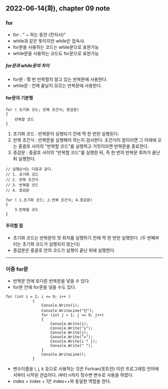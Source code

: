 ## 2022-06-14(화), chapter 09 note

### for

- for : " ~ 하는 동안 (전치사)"
- while과 같은 뜻이지만 while은 접속사.
- for문을 사용하는 코드는 while문으로 표현가능
- while문을 사용하는 코드도 for문으로 표현가능

##### for문과 while문의 차이

- for문 : 몇 번 반복할지 알고 있는 반복문에 사용한다.
- while문 : 언제 끝날지 모르는 반복문에 사용한다. 

#### for문의 기본형

```
for ( 초기화 코드; 반복 조건식; 증감문)
{
    반복할 코드 
}

```
1. 초기화 코드 : 반복문이 실행되기 전에 딱 한 번만 실행된다.
2. 반복 조건식 : 반복문을 실행해야 하는지 검사한다. 조건식이 참이라면 그 아래에 오는 중괄호 사이의 "반복할 코드"를 실행하고 거짓이라면 반복문을 종료한다.
3. 증감문 : 중괄호 사이의 "반복할 코드"를 실행한 뒤, 즉 한 번의 반복문 회차가 끝난 뒤 실행한다.

```
// 실행순서는 다음과 같다.
// 1. 초기화 코드
// 2. 반복 조건식
// 3. 반복할 코드
// 4. 증감문 

for ( 1.초기화 코드; 2.반복 조건식; 4.증감문)
{
    3.반복할 코드 
}
```

#### 주의할 점
- 초기화 코드는 반복문의 첫 회차를 실행하기 전에 딱 한 번만 실행한다. (두 번째부터는 초기화 코드가 실행되지 않는다)
- 증감문은 중괄호 안의 코드가 실행이 끝난 뒤에 실행한다.

---

### 이중 for문 
- 반복문 안에 또다른 반복문을 넣을 수 있다.
- for문 안에 for문을 넣을 수도 있다.
```
for (int i = 2; i <= 9; i++ )
            {
                Console.Write(i);
                Console.WriteLine("단");
                for (int j = 1; j <= 9; j++)
                {
                    Console.Write(i);
                    Console.Write("x");
                    Console.Write(j);
                    Console.Write("=");
                    Console.Write(i * j);
                    Console.Write(" ");
                }
                Console.WriteLine();
            }
```
- 변수이름을 i, j, k 등으로 사용하는 것은 Fortran(포트란) 이란 프로그래밍 언어에서부터 시작된 관습이다. i부터 n까지 정수변 변수로 사용을 하였다. 
-  index = index + 1은 index++와 동일한 역할을 한다. 